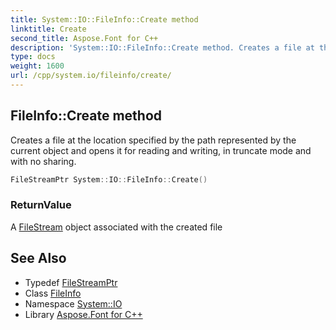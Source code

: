 ```yaml
---
title: System::IO::FileInfo::Create method
linktitle: Create
second_title: Aspose.Font for C++
description: 'System::IO::FileInfo::Create method. Creates a file at the location specified by the path represented by the current object and opens it for reading and writing, in truncate mode and with no sharing in C++.'
type: docs
weight: 1600
url: /cpp/system.io/fileinfo/create/
---
```

## FileInfo::Create method


Creates a file at the location specified by the path represented by the current object and opens it for reading and writing, in truncate mode and with no sharing.

```cpp
FileStreamPtr System::IO::FileInfo::Create()
```


### ReturnValue

A [FileStream](../../filestream/) object associated with the created file

## See Also

* Typedef [FileStreamPtr](../../../system/filestreamptr/)
* Class [FileInfo](../)
* Namespace [System::IO](../../)
* Library [Aspose.Font for C++](../../../)
